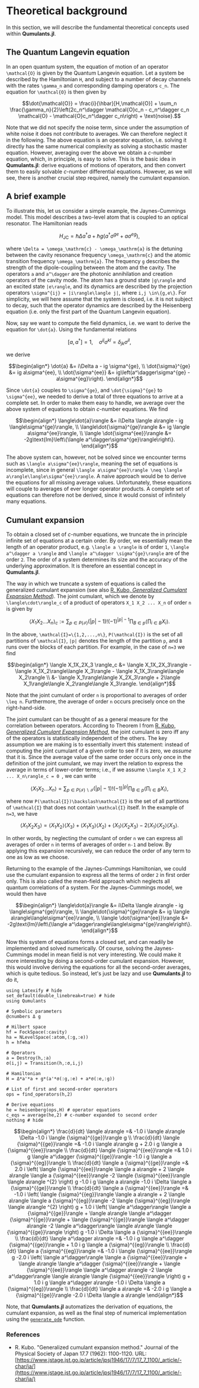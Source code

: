# Theoretical background

In this section, we will describe the fundamental theoretical concepts used within **Qumulants.jl**.

## The Quantum Langevin equation

In an open quantum system, the equation of motion of an operator ``\mathcal{O}`` is given by the Quantum Langevin equation. Let a system be described by the Hamiltonian ``H``, and subject to a number of decay channels with the rates ``\gamma_n`` and corresponding damping operators ``c_n``. The equation for ``\mathcal{O}`` is then given by

```math
\dot{\mathcal{O}} = \frac{i}{\hbar}[H,\mathcal{O}] + \sum_n \frac{\gamma_n}{2}\left(2c_n^\dagger \mathcal{O}c_n - c_n^\dagger c_n \mathcal{O} - \mathcal{O}c_n^\dagger c_n\right) + \text{noise}.
```

Note that we did not specify the noise term, since under the assumption of white noise it does not contribute to averages. We can therefore neglect it in the following. The above equation is an operator equation, i.e. solving it directly has the same numerical complexity as solving a stochastic master equation. However, averaging over the above we obtain a *c*-number equation, which, in principle, is easy to solve. This is the basic idea in **Qumulants.jl**: derive equations of motions of operators, and then convert them to easily solvable *c*-number differential equations. However, as we will see, there is another crucial step required, namely the cumulant expansion.

## A brief example

To illustrate this, let us consider a simple example, the Jaynes-Cummings model. This model describes a two-level atom that is coupled to an optical resonator. The Hamiltonian reads

```math
H_\mathrm{JC} = \hbar\Delta a^\dagger a + \hbar g\left(a^\dagger \sigma^{ge} + a\sigma^{eg}\right),
```

where ``\Delta = \omega_\mathrm{c} - \omega_\mathrm{a}`` is the detuning between the cavity resonance frequency ``\omega_\mathrm{c}`` and the atomic transition frequency ``\omega_\mathrm{a}``. The frequency ``g`` describes the strength of the dipole-coupling between the atom and the cavity. The operators ``a`` and ``a^\dagger`` are the photonic annihilation and creation operators of the cavity mode. The atom has a ground state ``|g\rangle`` and an excited state ``|e\rangle``, and its dynamics are described by the projection operators ``\sigma^{ij} = |i\rangle\langle j|``, where ``i,j \in\{g,e\}``. For simplicity, we will here assume that the system is closed, i.e. it is not subject to decay, such that the operator dynamics are described by the Heisenberg equation (i.e. only the first part of the Quantum Langevin equation).

Now, say we want to compute the field dynamics, i.e. we want to derive the equation for ``\dot{a}``. Using the fundamental relations

```math
[a,a^\dagger] = 1, \quad \sigma^{ij}\sigma^{kl} = \delta_{jk}\sigma^{il},
```

we derive

```math
\begin{align*}
\dot{a} &= i\Delta a - ig \sigma^{ge},
\\
\dot{\sigma}^{ge} &= ig a\sigma^{ee},
\\
\dot{\sigma^{ee}} &= ig\left(a^\dagger\sigma^{ge} - a\sigma^{eg}\right).
\end{align*}
```

Since ``\dot{a}`` couples to ``\sigma^{ge}``, and ``\dot{\sigma}^{ge}`` to ``\sigma^{ee}``, we needed to derive a total of three equations to arrive at a complete set. In order to make them easy to handle, we average over the above system of equations to obtain *c*-number equations. We find

```math
\begin{align*}
\langle\dot{a}\rangle &= i\Delta \langle a\rangle - ig \langle\sigma^{ge}\rangle,
\\
\langle\dot{\sigma}^{ge}\rangle &= ig \langle a\sigma^{ee}\rangle,
\\
\langle \dot{\sigma^{ee}}\rangle &= -2g\text{Im}\left\{\langle a^\dagger\sigma^{ge}\rangle\right\}.
\end{align*}
```

The above system can, however, not be solved since we encounter terms such as ``\langle a\sigma^{ee}\rangle``, meaning the set of equations is incomplete, since in general ``\langle a\sigma^{ee}\rangle \neq \langle a\rangle\langle\sigma^{ee}\rangle``. A naive approach would be to derive the equations for all missing average values. Unfortunately, these equations will couple to averages of ever longer operator products. A complete set of equations can therefore not be derived, since it would consist of infinitely many equations.


## Cumulant expansion

To obtain a closed set of *c*-number equations, we truncate the in principle infinite set of equations at a certain order. By order, we essentially mean the length of an operator product, e.g. ``\langle a \rangle`` is of order ``1``, ``\langle a^\dagger a \rangle`` and ``\langle a^\dagger \sigma^{ge}\rangle`` are of the order ``2``. The order of a system determines its size and the accuracy of the underlying approximation. It is therefore an essential concept in **Qumulants.jl**.

The way in which we truncate a system of equations is called the generalized cumulant expansion (see also [R. Kubo, *Generalized Cumulant Expansion Method*](https://www.jstage.jst.go.jp/article/jpsj1946/17/7/17_7_1100/_article/-char/ja/)). The joint cumulant, which we denote by ``\langle\cdot\rangle_c`` of a product of operators ``X_1 X_2 ... X_n`` of order ``n`` is given by

```math
\langle X_1 X_2 ... X_n \rangle_c := \sum_{p \in P(\mathcal{I})} \left(|p| - 1\right)! (-1)^{|p|-1} \prod_{B \in p} \langle \prod_{i\in B} X_i\rangle.
```

In the above, ``\mathcal{I}=\{1,2,...,n\}``, ``P(\mathcal{I})`` is the set of all partitions of ``\mathcal{I}``, ``|p|`` denotes the length of the partition ``p``, and ``B`` runs over the blocks of each partition. For example, in the case of ``n=3`` we find

```math
\begin{align*}
\langle X_1X_2X_3 \rangle_c &= \langle X_1X_2X_3\rangle  -\langle X_1X_2\rangle\langle X_3\rangle - \langle X_1X_3\rangle\langle X_2\rangle
\\
&- \langle X_1\rangle\langle X_2X_3\rangle + 2\langle X_1\rangle\langle X_2\rangle\langle X_3\rangle.
\end{align*}
```

Note that the joint cumulant of order ``n`` is proportional to averages of order ``\leq n``. Furthermore, the average of order ``n`` occurs precisely once on the right-hand-side.

The joint cumulant can be thought of as a general measure for the correlation between operators. According to Theorem I from [R. Kubo, *Generalized Cumulant Expansion Method*](https://www.jstage.jst.go.jp/article/jpsj1946/17/7/17_7_1100/_article/-char/ja/), the joint cumulant is zero iff any of the operators is statistically independent of the others. The key assumption we are making is to essentially invert this statement: instead of computing the joint cumulant of a given order to see if it is zero, we *assume* that it is. Since the average value of the same order occurs only once in the definition of the joint cumulant, we may invert the relation to express the average in terms of lower-order terms; i.e., if we assume ``\langle X_1 X_2 ... X_n\rangle_c = 0 ``, we can write

```math
\langle X_1X_2...X_n \rangle = \sum_{p \in P(\mathcal{I})\backslash \mathcal{I}} \left(|p| - 1\right)! (-1)^{|p|} \prod_{B \in p} \langle \prod_{i\in B} X_i\rangle,
```

where now ``P(\mathcal{I})\backslash\mathcal{I}`` is the set of all partitions of ``\mathcal{I}`` that does not contain ``\mathcal{I}`` itself. In the example of ``n=3``, we have

```math
\langle X_1X_2X_3\rangle   = \langle X_1X_2\rangle\langle X_3\rangle + \langle X_1X_3\rangle\langle X_2\rangle + \langle X_1\rangle\langle X_2X_3\rangle - 2\langle X_1\rangle\langle X_2\rangle\langle X_3\rangle.
```

In other words, by neglecting the cumulant of order ``n`` we can express all averages of order ``n`` in terms of averages of order ``n-1`` and below. By applying this expansion recursively, we can reduce the order of any term to one as low as we choose.

Returning to the example of the Jaynes-Cummings Hamiltonian, we could use the cumulant expansion to express all the terms of order ``2`` in first order only. This is also called the mean-field approach which neglects all quantum correlations of a system. For the Jaynes-Cummings model, we would then have

```math
\begin{align*}
\langle\dot{a}\rangle &= i\Delta \langle a\rangle - ig \langle\sigma^{ge}\rangle,
\\
\langle\dot{\sigma}^{ge}\rangle &= ig \langle a\rangle\langle\sigma^{ee}\rangle,
\\
\langle \dot{\sigma^{ee}}\rangle &= -2g\text{Im}\left\{\langle a^\dagger\rangle\langle\sigma^{ge}\rangle\right\}.
\end{align*}
```

Now this system of equations forms a closed set, and can readily be implemented and solved numerically. Of course, solving the Jaynes-Cummings model in mean field is not very interesting. We could make it more interesting by doing a second-order cumulant expansion. However, this would involve deriving the equations for all the second-order averages, which is quite tedious. So instead, let's just be lazy and use **Qumulants.jl** to do it,

```@example theory-JC
using Latexify # hide
set_default(double_linebreak=true) # hide
using Qumulants

# Symbolic parameters
@cnumbers Δ g

# Hilbert space
hf = FockSpace(:cavity)
ha = NLevelSpace(:atom,(:g,:e))
h = hf⊗ha

# Operators
a = Destroy(h,:a)
σ(i,j) = Transition(h,:σ,i,j)

# Hamiltonian
H = Δ*a'*a + g*(a'*σ(:g,:e) + a*σ(:e,:g))

# List of first and second-order operators
ops = find_operators(h,2)

# Derive equations
he = heisenberg(ops,H) # operator equations
c_eqs = average(he,2) # c-number expanded to second order
nothing # hide
```

```math
\begin{align*}
\frac{d}{dt} \langle a\rangle =& -1.0 i \langle a\rangle \Delta -1.0 i \langle {\sigma}^{{ge}}\rangle g
\\
\frac{d}{dt} \langle {\sigma}^{{ge}}\rangle =& -1.0 i \langle a\rangle g + 2.0 i g \langle a {\sigma}^{{ee}}\rangle
\\
\frac{d}{dt} \langle {\sigma}^{{ee}}\rangle =& 1.0 i g \langle a^\dagger {\sigma}^{{ge}}\rangle -1.0 i g \langle a {\sigma}^{{eg}}\rangle
\\
\frac{d}{dt} \langle a {\sigma}^{{ge}}\rangle =& 2.0 i \left( \langle {\sigma}^{{ee}}\rangle \langle a a\rangle + 2 \langle a\rangle \langle a {\sigma}^{{ee}}\rangle -2 \langle {\sigma}^{{ee}}\rangle \langle a\rangle ^{2} \right) g -1.0 i g \langle a a\rangle -1.0 i \Delta \langle a {\sigma}^{{ge}}\rangle
\\
\frac{d}{dt} \langle a {\sigma}^{{ee}}\rangle =& -1.0 i \left( \langle {\sigma}^{{eg}}\rangle \langle a a\rangle + 2 \langle a\rangle \langle a {\sigma}^{{eg}}\rangle -2 \langle {\sigma}^{{eg}}\rangle \langle a\rangle ^{2} \right) g + 1.0 i \left( \langle a^\dagger\rangle \langle a {\sigma}^{{ge}}\rangle + \langle a\rangle \langle a^\dagger {\sigma}^{{ge}}\rangle + \langle {\sigma}^{{ge}}\rangle \langle a^\dagger a\rangle -2 \langle a^\dagger\rangle \langle a\rangle \langle {\sigma}^{{ge}}\rangle \right) g -1.0 i \Delta \langle a {\sigma}^{{ee}}\rangle
\\
\frac{d}{dt} \langle a^\dagger a\rangle =& -1.0 i g \langle a^\dagger {\sigma}^{{ge}}\rangle + 1.0 i g \langle a {\sigma}^{{eg}}\rangle
\\
\frac{d}{dt} \langle a {\sigma}^{{eg}}\rangle =& -1.0 i \langle {\sigma}^{{ee}}\rangle g -2.0 i \left( \langle a^\dagger\rangle \langle a {\sigma}^{{ee}}\rangle + \langle a\rangle \langle a^\dagger {\sigma}^{{ee}}\rangle + \langle {\sigma}^{{ee}}\rangle \langle a^\dagger a\rangle -2 \langle a^\dagger\rangle \langle a\rangle \langle {\sigma}^{{ee}}\rangle \right) g + 1.0 i g \langle a^\dagger a\rangle -1.0 i \Delta \langle a {\sigma}^{{eg}}\rangle
\\
\frac{d}{dt} \langle a a\rangle =& -2.0 i g \langle a {\sigma}^{{ge}}\rangle -2.0 i \Delta \langle a a\rangle
\end{align*}
```

Note, that **Qumulants.jl** automatizes the derivation of equations, the cumulant expansion, as well as the final step of numerical implementation using the [`generate_ode`](@ref) function.

### References

* R. Kubo. "Generalized cumulant expansion method." Journal of the Physical Society of Japan 17.7 (1962): 1100-1120.
  URL: [https://www.jstage.jst.go.jp/article/jpsj1946/17/7/17_7_1100/_article/-char/ja/](https://www.jstage.jst.go.jp/article/jpsj1946/17/7/17_7_1100/_article/-char/ja/)
